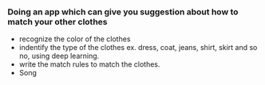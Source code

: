 ### Doing an app which can give you suggestion about how to match your other clothes
* recognize the color of the clothes
* indentify the type of the clothes ex. dress, coat, jeans, shirt, skirt and so no, using deep learning.
* write the match rules to match the clothes.
* Song <My lover>
